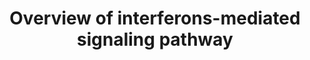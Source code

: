 ---
annotations:
- id: PW:0000896
  parent: signaling pathway
  type: Pathway Ontology
  value: type II interferon signaling pathway
- id: PW:0000895
  parent: signaling pathway
  type: Pathway Ontology
  value: type I interferon signaling pathway
- id: PW:0000003
  parent: signaling pathway
  type: Pathway Ontology
  value: signaling pathway
authors:
- Azkalaty
- Andra
- DeSl
- Khanspers
description: Interferons (IFNs) can be devided in three classes, Type I, II and III.
  Type I IFNs are created when the cell surface or specific receptors recognize microbial
  products; these are structural homologues of one another which bind the same receptor.
  Binding to this receptor leads to an activation of kinases which regulate the phosphorylation
  and therefore activation of some STAT proteins (see PW for details).  There is only
  1 Type II interferon, INF-gamma, consisting of two subunits (R1 and R2), which associate
  with Jak 1 and 2, respectively. Activation of Jak1 and Jak2 leads to phosphorylation
  of STAT1, which ultimately binds to IFN-gamma-activated sequence (GAS) elements,
  regulating the transcription of genes.   Type III interferons are considered a protein
  family of 4, which bind to a different receptor compared to Type I interferons,
  however they trigger the same STAT1+2 phosphorylation reactions as TypeI IFNs.
last-edited: 2019-11-11
organisms:
- Homo sapiens
redirect_from:
- /index.php/Pathway:WP4558
- /instance/WP4558
revision: null
schema-jsonld:
- '@context': https://schema.org/
  '@id': https://wikipathways.github.io/pathways/WP4558.html
  '@type': Dataset
  creator:
    '@type': Organization
    name: WikiPathways
  description: Interferons (IFNs) can be devided in three classes, Type I, II and
    III. Type I IFNs are created when the cell surface or specific receptors recognize
    microbial products; these are structural homologues of one another which bind
    the same receptor. Binding to this receptor leads to an activation of kinases
    which regulate the phosphorylation and therefore activation of some STAT proteins
    (see PW for details).  There is only 1 Type II interferon, INF-gamma, consisting
    of two subunits (R1 and R2), which associate with Jak 1 and 2, respectively. Activation
    of Jak1 and Jak2 leads to phosphorylation of STAT1, which ultimately binds to
    IFN-gamma-activated sequence (GAS) elements, regulating the transcription of genes.   Type
    III interferons are considered a protein family of 4, which bind to a different
    receptor compared to Type I interferons, however they trigger the same STAT1+2
    phosphorylation reactions as TypeI IFNs.
  keywords:
  - IFNA1
  - IFNA10
  - IFNA13
  - IFNA14
  - IFNA16
  - IFNA17
  - IFNA2
  - IFNA21
  - IFNA4
  - IFNA5
  - IFNA6
  - IFNA7
  - IFNA8
  - IFNAR1
  - IFNAR2
  - IFNB1
  - IFNE
  - IFNG
  - IFNGR1
  - IFNGR2
  - IFNK
  - IFNL1
  - IFNL2
  - IFNL3
  - IFNL4
  - IFNLR1
  - IFNW1
  - IL10RB
  - IRF9
  - JAK1
  - JAK2
  - PIK3CA
  - PIK3R1
  - PRKCA
  - STAT1
  - STAT2
  - TYK2
  license: CC0
  name: Overview of interferons-mediated signaling pathway
seo: CreativeWork
title: Overview of interferons-mediated signaling pathway
wpid: WP4558
---
